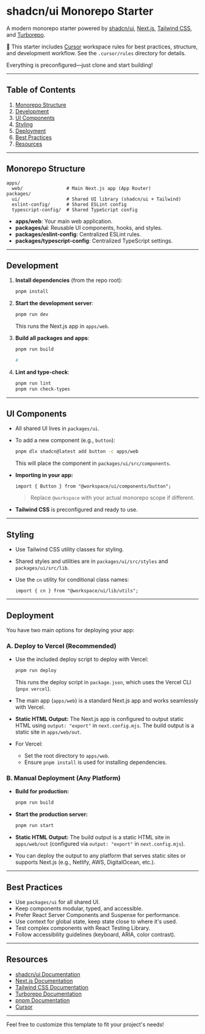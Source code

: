# shadcn/ui Monorepo Starter

A modern monorepo starter powered by [shadcn/ui](https://ui.shadcn.com/), [Next.js](https://nextjs.org/), [Tailwind CSS](https://tailwindcss.com/), and [Turborepo](https://turbo.build/).  

 🎉 This starter includes [Cursor](https://www.cursor.so/) workspace rules for best practices, structure, and development workflow. See the `.cursor/rules` directory for details.

Everything is preconfigured—just clone and start building!


---

## Table of Contents

1. [Monorepo Structure](#monorepo-structure)
2. [Development](#development)
3. [UI Components](#ui-components)
4. [Styling](#styling)
5. [Deployment](#deployment)
6. [Best Practices](#best-practices)
7. [Resources](#resources)

---

## Monorepo Structure

```
apps/
  web/                # Main Next.js app (App Router)
packages/
  ui/                 # Shared UI library (shadcn/ui + Tailwind)
  eslint-config/      # Shared ESLint config
  typescript-config/  # Shared TypeScript config
```

- **apps/web**: Your main web application.
- **packages/ui**: Reusable UI components, hooks, and styles.
- **packages/eslint-config**: Centralized ESLint rules.
- **packages/typescript-config**: Centralized TypeScript settings.

---

## Development

1. **Install dependencies** (from the repo root):

   ```bash
   pnpm install
   ```

2. **Start the development server**:

   ```bash
   pnpm run dev
   ```

   This runs the Next.js app in `apps/web`.

3. **Build all packages and apps**:

   ```bash
   pnpm run build

   #
   ```

4. **Lint and type-check**:

   ```bash
   pnpm run lint
   pnpm run check-types
   ```

---

## UI Components

- All shared UI lives in `packages/ui`.
- To add a new component (e.g., `button`):

  ```bash
  pnpm dlx shadcn@latest add button -c apps/web
  ```

  This will place the component in `packages/ui/src/components`.

- **Importing in your app:**

  ```tsx
  import { Button } from "@workspace/ui/components/button";
  ```

  > Replace `@workspace` with your actual monorepo scope if different.

- **Tailwind CSS** is preconfigured and ready to use.

---

## Styling

- Use Tailwind CSS utility classes for styling.
- Shared styles and utilities are in `packages/ui/src/styles` and `packages/ui/src/lib`.
- Use the `cn` utility for conditional class names:

  ```tsx
  import { cn } from "@workspace/ui/lib/utils";
  ```

---

## Deployment

You have two main options for deploying your app:

### A. Deploy to Vercel (Recommended)

- Use the included deploy script to deploy with Vercel:

  ```bash
  pnpm run deploy
  ```
  This runs the deploy script in `package.json`, which uses the Vercel CLI (`pnpx vercel`).

- The main app (`apps/web`) is a standard Next.js app and works seamlessly with Vercel.
- **Static HTML Output:** The Next.js app is configured to output static HTML using `output: "export"` in `next.config.mjs`. The build output is a static site in `apps/web/out`.
- For Vercel:
  - Set the root directory to `apps/web`.
  - Ensure `pnpm install` is used for installing dependencies.

### B. Manual Deployment (Any Platform)

- **Build for production:**

  ```bash
  pnpm run build
  ```

- **Start the production server:**

  ```bash
  pnpm run start
  ```

- **Static HTML Output:** The build output is a static HTML site in `apps/web/out` (configured via `output: "export"` in `next.config.mjs`).
- You can deploy the output to any platform that serves static sites or supports Next.js (e.g., Netlify, AWS, DigitalOcean, etc.).

---

## Best Practices

- Use `packages/ui` for all shared UI.
- Keep components modular, typed, and accessible.
- Prefer React Server Components and Suspense for performance.
- Use context for global state, keep state close to where it's used.
- Test complex components with React Testing Library.
- Follow accessibility guidelines (keyboard, ARIA, color contrast).

---

## Resources

- [shadcn/ui Documentation](https://ui.shadcn.com/docs)
- [Next.js Documentation](https://nextjs.org/docs)
- [Tailwind CSS Documentation](https://tailwindcss.com/docs)
- [Turborepo Documentation](https://turbo.build/repo/docs)
- [pnpm Documentation](https://pnpm.io/)
- [Cursor](https://www.cursor.com/en)

---

Feel free to customize this template to fit your project's needs!

